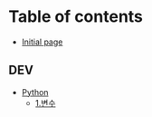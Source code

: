 # Table of contents

* [Initial page](README.md)

## DEV

* [Python](dev/python/README.md)
  * [1.변수](dev/python/python01.md)

